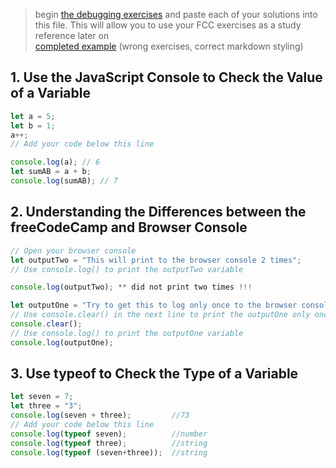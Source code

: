 > begin [the debugging exercises](https://learn.freecodecamp.org/javascript-algorithms-and-data-structures/debugging) and paste each of your solutions into this file.  This will allow you to use your FCC exercises as a study reference later on  
> [completed example](https://github.com/AlfiYusrina/hyf-javascript1/blob/master/week1/freecode_camp_solutions.MD)  (wrong exercises, correct markdown styling)

## 1. Use the JavaScript Console to Check the Value of a Variable
```js
let a = 5;
let b = 1;
a++;
// Add your code below this line

console.log(a); // 6
let sumAB = a + b;
console.log(sumAB); // 7
```

## 2. Understanding the Differences between the freeCodeCamp and Browser Console
```js
// Open your browser console
let outputTwo = "This will print to the browser console 2 times";
// Use console.log() to print the outputTwo variable

console.log(outputTwo); ** did not print two times !!!

let outputOne = "Try to get this to log only once to the browser console";
// Use console.clear() in the next line to print the outputOne only once
console.clear();
// Use console.log() to print the outputOne variable
console.log(outputOne);
```

## 3. Use typeof to Check the Type of a Variable
```js
let seven = 7;
let three = "3";
console.log(seven + three);         //73
// Add your code below this line
console.log(typeof seven);          //number
console.log(typeof three);          //string
console.log(typeof (seven+three));  //string
```
